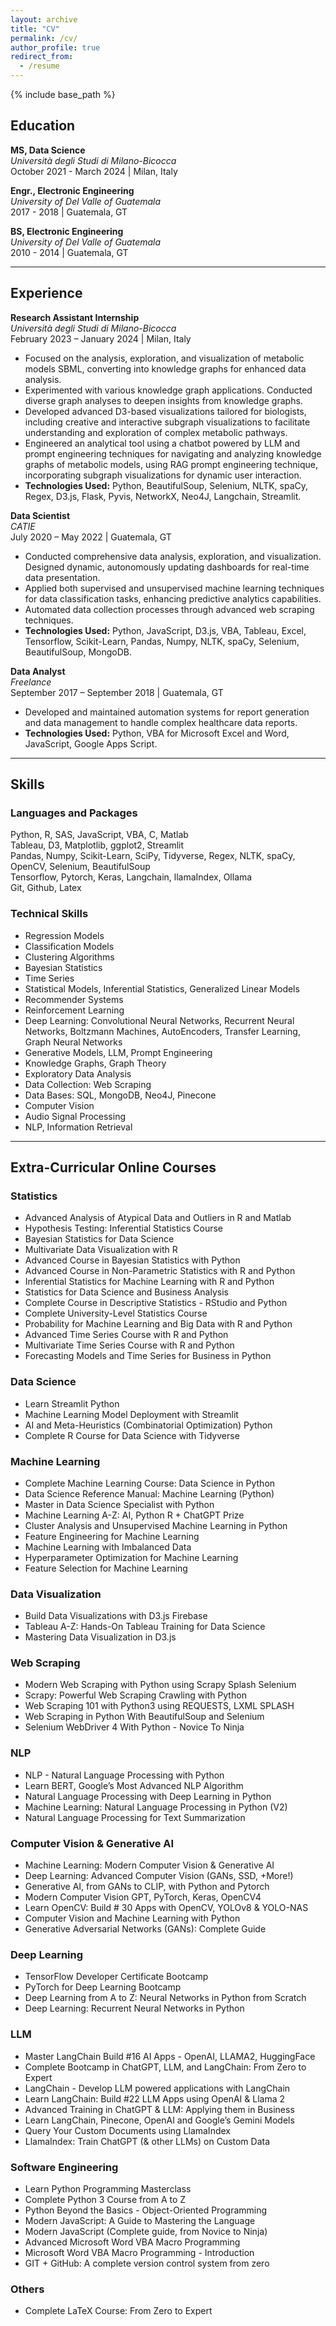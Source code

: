 ```yaml
---
layout: archive
title: "CV"
permalink: /cv/
author_profile: true
redirect_from:
  - /resume
---
```


{% include base_path %}



## Education

**MS, Data Science**  
*Università degli Studi di Milano-Bicocca*  
October 2021 - March 2024 | Milan, Italy

**Engr., Electronic Engineering**  
*University of Del Valle of Guatemala*  
2017 - 2018 | Guatemala, GT

**BS, Electronic Engineering**  
*University of Del Valle of Guatemala*  
2010 - 2014 | Guatemala, GT

---

## Experience

**Research Assistant Internship**  
*Università degli Studi di Milano-Bicocca*  
February 2023 – January 2024 | Milan, Italy

- Focused on the analysis, exploration, and visualization of metabolic models SBML, converting into knowledge graphs for enhanced data analysis.
- Experimented with various knowledge graph applications. Conducted diverse graph analyses to deepen insights from knowledge graphs.
- Developed advanced D3-based visualizations tailored for biologists, including creative and interactive subgraph visualizations to facilitate understanding and exploration of complex metabolic pathways.
- Engineered an analytical tool using a chatbot powered by LLM and prompt engineering techniques for navigating and analyzing knowledge graphs of metabolic models, using RAG prompt engineering technique, incorporating subgraph visualizations for dynamic user interaction.
- **Technologies Used:** Python, BeautifulSoup, Selenium, NLTK, spaCy, Regex, D3.js, Flask, Pyvis, NetworkX, Neo4J, Langchain, Streamlit.

**Data Scientist**  
*CATIE*  
July 2020 – May 2022 | Guatemala, GT

- Conducted comprehensive data analysis, exploration, and visualization. Designed dynamic, autonomously updating dashboards for real-time data presentation.
- Applied both supervised and unsupervised machine learning techniques for data classification tasks, enhancing predictive analytics capabilities.
- Automated data collection processes through advanced web scraping techniques.
- **Technologies Used:** Python, JavaScript, D3.js, VBA, Tableau, Excel, Tensorflow, Scikit-Learn, Pandas, Numpy, NLTK, spaCy, Selenium, BeautifulSoup, MongoDB.

**Data Analyst**  
*Freelance*  
September 2017 – September 2018 | Guatemala, GT

- Developed and maintained automation systems for report generation and data management to handle complex healthcare data reports.
- **Technologies Used:** Python, VBA for Microsoft Excel and Word, JavaScript, Google Apps Script.

---

## Skills

### Languages and Packages
Python, R, SAS, JavaScript, VBA, C, Matlab  
Tableau, D3, Matplotlib, ggplot2, Streamlit  
Pandas, Numpy, Scikit-Learn, SciPy, Tidyverse, Regex, NLTK, spaCy, OpenCV, Selenium, BeautifulSoup  
Tensorflow, Pytorch, Keras, Langchain, llamaIndex, Ollama  
Git, Github, Latex

### Technical Skills
- Regression Models
- Classification Models
- Clustering Algorithms
- Bayesian Statistics
- Time Series
- Statistical Models, Inferential Statistics, Generalized Linear Models
- Recommender Systems
- Reinforcement Learning
- Deep Learning: Convolutional Neural Networks, Recurrent Neural Networks, Boltzmann Machines, AutoEncoders, Transfer Learning, Graph Neural Networks
- Generative Models, LLM, Prompt Engineering
- Knowledge Graphs, Graph Theory
- Exploratory Data Analysis
- Data Collection: Web Scraping
- Data Bases: SQL, MongoDB, Neo4J, Pinecone
- Computer Vision
- Audio Signal Processing
- NLP, Information Retrieval

---

## Extra-Curricular Online Courses

### Statistics
- Advanced Analysis of Atypical Data and Outliers in R and Matlab
- Hypothesis Testing: Inferential Statistics Course
- Bayesian Statistics for Data Science
- Multivariate Data Visualization with R
- Advanced Course in Bayesian Statistics with Python
- Advanced Course in Non-Parametric Statistics with R and Python
- Inferential Statistics for Machine Learning with R and Python
- Statistics for Data Science and Business Analysis
- Complete Course in Descriptive Statistics - RStudio and Python
- Complete University-Level Statistics Course
- Probability for Machine Learning and Big Data with R and Python
- Advanced Time Series Course with R and Python
- Multivariate Time Series Course with R and Python
- Forecasting Models and Time Series for Business in Python

### Data Science
- Learn Streamlit Python
- Machine Learning Model Deployment with Streamlit
- AI and Meta-Heuristics (Combinatorial Optimization) Python
- Complete R Course for Data Science with Tidyverse

### Machine Learning
- Complete Machine Learning Course: Data Science in Python
- Data Science Reference Manual: Machine Learning (Python)
- Master in Data Science Specialist with Python
- Machine Learning A-Z: AI, Python R + ChatGPT Prize
- Cluster Analysis and Unsupervised Machine Learning in Python
- Feature Engineering for Machine Learning
- Machine Learning with Imbalanced Data
- Hyperparameter Optimization for Machine Learning
- Feature Selection for Machine Learning

### Data Visualization
- Build Data Visualizations with D3.js Firebase
- Tableau A-Z: Hands-On Tableau Training for Data Science
- Mastering Data Visualization in D3.js

### Web Scraping
- Modern Web Scraping with Python using Scrapy Splash Selenium
- Scrapy: Powerful Web Scraping Crawling with Python
- Web Scraping 101 with Python3 using REQUESTS, LXML SPLASH
- Web Scraping in Python With BeautifulSoup and Selenium
- Selenium WebDriver 4 With Python - Novice To Ninja

### NLP
- NLP - Natural Language Processing with Python
- Learn BERT, Google’s Most Advanced NLP Algorithm
- Natural Language Processing with Deep Learning in Python
- Machine Learning: Natural Language Processing in Python (V2)
- Natural Language Processing for Text Summarization

### Computer Vision & Generative AI
- Machine Learning: Modern Computer Vision & Generative AI
- Deep Learning: Advanced Computer Vision (GANs, SSD, +More!)
- Generative AI, from GANs to CLIP, with Python and Pytorch
- Modern Computer Vision GPT, PyTorch, Keras, OpenCV4
- Learn OpenCV: Build # 30 Apps with OpenCV, YOLOv8 & YOLO-NAS
- Computer Vision and Machine Learning with Python
- Generative Adversarial Networks (GANs): Complete Guide

### Deep Learning
- TensorFlow Developer Certificate Bootcamp
- PyTorch for Deep Learning Bootcamp
- Deep Learning from A to Z: Neural Networks in Python from Scratch
- Deep Learning: Recurrent Neural Networks in Python

### LLM
- Master LangChain Build #16 AI Apps - OpenAI, LLAMA2, HuggingFace
- Complete Bootcamp in ChatGPT, LLM, and LangChain: From Zero to Expert
- LangChain - Develop LLM powered applications with LangChain
- Learn LangChain: Build #22 LLM Apps using OpenAI & Llama 2
- Advanced Training in ChatGPT & LLM: Applying them in Business
- Learn LangChain, Pinecone, OpenAI and Google’s Gemini Models
- Query Your Custom Documents using LlamaIndex
- LlamaIndex: Train ChatGPT (& other LLMs) on Custom Data

### Software Engineering
- Learn Python Programming Masterclass
- Complete Python 3 Course from A to Z
- Python Beyond the Basics - Object-Oriented Programming
- Modern JavaScript: A Guide to Mastering the Language
- Modern JavaScript (Complete guide, from Novice to Ninja)
- Advanced Microsoft Word VBA Macro Programming
- Microsoft Word VBA Macro Programming - Introduction
- GIT + GitHub: A complete version control system from zero

### Others
- Complete LaTeX Course: From Zero to Expert

